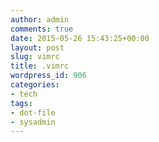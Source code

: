 ```yaml
---
author: admin
comments: true
date: 2015-05-26 15:43:25+00:00
layout: post
slug: vimrc
title: .vimrc
wordpress_id: 906
categories:
- tech
tags:
- dot-file
- sysadmin
---
```



